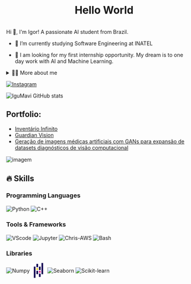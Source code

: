 <!--título-->
<div id="user-content-toc">
  <ul align="center">
    <summary><h1 style="display: inline-block">Hello World</h1></summary>
</div>

<!-- Presentation -->
<p>
  Hi 👋, I'm Igor! A passionate AI student from Brazil.

  - 🌱 I’m currently studying Software Engineering at INATEL

  - 🔭 I am looking for my first internship opportunity. My dream is to one day work with AI and Machine Learning.
</p>

<!-- Dropdown -->
<details>
  <summary>👨‍💻 More about me</summary>

  - 💬 I am 19 years old, currently living in Brazil. I have a B2 level in English and have experience with Python, C++, Docker and Machine Learning. I'm also a volleyball player from my university, I play a lot of university competitions.

  - ⚡ I enjoy playing videogames, reeding books and study about tecnology in general \o/
</details>

<!-- Links -->
[![Instagram](https://img.shields.io/badge/Instagram-E4405F?style=for-the-badge&logo=instagram&logoColor=white)](https://www.instagram.com/igor.mavigno/)

<!-- GithubStats -->
![IguMavi GitHub stats](https://github-readme-stats.vercel.app/api?username=IguMavi&show_icons=true&theme=gotham)

<!-- Portfolio -->
## Portfolio:
- [Inventário Infinito](https://github.com/IguMavi/Inventario-Infinito)
- [Guardian Vision](https://github.com/VariableBee/EDA_Loggi)
- [Geração de imagens médicas artificiais com GANs para expansão de datasets diagnósticos de visão computacional](https://github.com/VariableBee/COVID_19_DASHBOARD)

<!-- GIF -->
<p align="left">
  <img align="center" src="https://media.giphy.com/media/v1.Y2lkPWVjZjA1ZTQ3NGkwOGl4YTZ4cWRkbjA3c3hsdXF0bzBqYzRieDM2NmVsbmM3OGRrdiZlcD12MV9naWZzX3JlbGF0ZWQmY3Q9Zw/8SzmrGqs6oD7i/giphy.gif" alt="imagem">
</p>

## 🔥 Skills
<!-- Skills: Programming Languages -->
  <div style="flex-basis: 48%;">
    <h3>Programming Languages</h3>
    <img align="center" alt="Python" height="30" width="40" src="https://encrypted-tbn0.gstatic.com/images?q=tbn:ANd9GcQCTdlxpN40oRq28d7owUaaoj4y37IjSn5RNA&s">
    <img align="center" alt="C++" height="30" width="40" src="https://images.prismic.io/keep-it/cbe401fa-ce4b-4644-985f-e2bb42b909ef_28_WhyC%2B%2B.png?auto=compress,format&rect=0,0,1200,1200&w=800&h=800">
  </div>
  
  <!-- Skills: Tools & Frameworks -->
  <div style="flex-basis: 48%;">
    <h3>Tools & Frameworks</h3>
    <img align="center" alt="VScode" height="30" width="40" src="https://cdn.jsdelivr.net/gh/devicons/devicon/icons/vscode/vscode-original.svg">
    <img align="center" alt="Jupyter" height="30" width="40" src="https://cdn.jsdelivr.net/gh/devicons/devicon/icons/jupyter/jupyter-original.svg">
    <img align="center" alt="Chris-AWS" height="30" width="40" src="https://cdn.jsdelivr.net/gh/devicons/devicon/icons/git/git-original.svg">
    <img align="center" alt="Bash" height="30" width="40" src="https://cdn.jsdelivr.net/gh/devicons/devicon/icons/bash/bash-original.svg">
  </div>
  
  <!-- Skills: Libraries -->
  <div style="flex-basis: 48%;">
    <h3>Libraries</h3>
    <img align="center" alt="Numpy" height="30" width="40" src="https://cdn.jsdelivr.net/gh/devicons/devicon/icons/numpy/numpy-original.svg">
    <img align="center" alt="Pandas" src="https://raw.githubusercontent.com/devicons/devicon/2ae2a900d2f041da66e950e4d48052658d850630/icons/pandas/pandas-original.svg" alt="pandas" width="40" height="40"/>
    <img align="center" alt="Seaborn" src="https://seaborn.pydata.org/_images/logo-mark-lightbg.svg" alt="seaborn" width="40" height="40"/>
    <img align="center" alt="Scikit-learn" src="https://upload.wikimedia.org/wikipedia/commons/0/05/Scikit_learn_logo_small.svg" alt="scikit_learn" width="40" height="40"/>
  </div>
